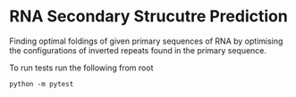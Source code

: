 # RNA Secondary Strucutre Prediction

Finding optimal foldings of given primary sequences of RNA by optimising the configurations of inverted repeats found in the primary sequence.

To run tests run the following from root

```
python -m pytest
```

